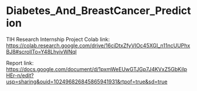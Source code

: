# Diabetes_And_BreastCancer_Prediction
TIH Research Internship Project
Colab link: https://colab.research.google.com/drive/16ciDtxZfyVIOc45XGI_n11ncUUPhxBJ8#scrollTo=Y48LhyivWNql

Report link: https://docs.google.com/document/d/1pxmWeEUwGTJGp7J4KVxZ5GbKiIpHEr-n/edit?usp=sharing&ouid=102496826845865941931&rtpof=true&sd=true

